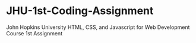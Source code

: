# JHU-1st-Coding-Assignment
John Hopkins University HTML, CSS, and Javascript for Web Development Course 1st Assignment
